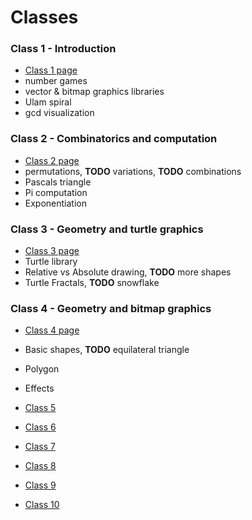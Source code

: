 # Classes

### Class 1 - Introduction
- [Class 1 page](class_01/README.md)
 - number games
 - vector & bitmap graphics libraries
 - Ulam spiral
 - gcd visualization

### Class 2 - Combinatorics and computation
- [Class 2 page](class_02/README.md)
 - permutations, **TODO** variations, **TODO** combinations
 - Pascals triangle
 - Pi computation
 - Exponentiation

### Class 3 - Geometry and turtle graphics
- [Class 3 page](class_03/README.md)
 - Turtle library
 - Relative vs Absolute drawing, **TODO** more shapes
 - Turtle Fractals, **TODO** snowflake

### Class 4 - Geometry and bitmap graphics
- [Class 4 page](class_04/README.md)
 - Basic shapes, **TODO** equilateral triangle
 - Polygon
 - Effects


- [Class 5](class_05/README.md)
- [Class 6](class_06/README.md)
- [Class 7](class_07/README.md)
- [Class 8](class_08/README.md)
- [Class 9](class_09/README.md)
- [Class 10](class_10/README.md)
